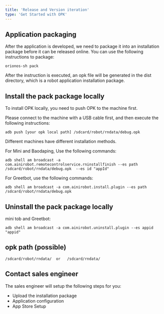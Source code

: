 ```yaml
---
title: 'Release and Version iteration'
type: 'Get Started with OPK'
---
```


## Application packaging
After the application is developed, we need to package it into an installation package before it can be released online. You can use the following instructions to package:

```shell
orionos-sh pack
```

After the instruction is executed, an opk file will be generated in the dist directory, which is a robot application installation package.

## Install the pack package locally
To install OPK locally, you need to push OPK to the machine first. 

Please connect to the machine with a USB cable first, and then execute the following instructions:

```shell
adb push [your opk local path] /sdcard/robot/rndata/debug.opk
```

Different machines have different installation methods.

For Mini and Baodaping, Use the following commands:

```shell
adb shell am broadcast -a com.ainirobot.remotecontrolservice.rninstallfinish --es path /sdcard/robot/rndata/debug.opk  --es id "appId"
```

For Greetbot, use the following commands:

```shell
adb shell am broadcast -a com.ainirobot.install.plugin --es path /sdcard/robot/rndata/debug.opk
```

## Uninstall the pack package locally

mini tob and Greetbot:

```shell
adb shell am broadcast -a com.ainirobot.uninstall.plugin --es appid "appid"
```

## opk path (possible)


```shell
/sdcard/robot/rndata/  or   /sdcard/rndata/
```

## Contact sales engineer

The sales engineer will setup the following steps for you:
- Upload the installation package
- Application configuration
- App Store Setup
